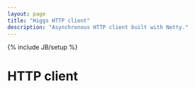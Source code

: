```yaml
---
layout: page
title: "Higgs HTTP client"
description: "Asynchronous HTTP client built with Netty."
---
```

{% include JB/setup %}

# HTTP client

